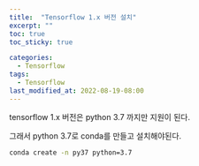 ```yaml
---
title:  "Tensorflow 1.x 버전 설치"
excerpt: ""
toc: true
toc_sticky: true

categories:
  - Tensorflow
tags:
  - Tensorflow
last_modified_at: 2022-08-19-08:00
---
```




tensorflow 1.x 버전은 python 3.7 까지만 지원이 된다.

그래서 python 3.7로 conda를 만들고 설치해야된다.



```bash
conda create -n py37 python=3.7
```


